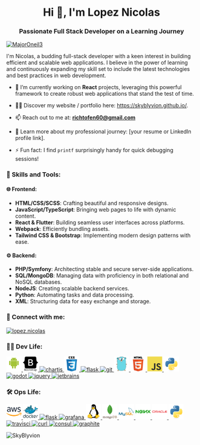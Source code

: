 <h1 align="center">Hi 👋, I'm Lopez Nicolas</h1>
<h3 align="center">Passionate Full Stack Developer on a Learning Journey</h3>

<p align="left"> <a href="https://twitter.com/MajorOneil3" target="blank"><img src="https://img.shields.io/twitter/follow/MajorOneil3?logo=twitter&style=for-the-badge" alt="MajorOneil3" /></a> </p>

I'm Nicolas, a budding full-stack developer with a keen interest in building efficient and scalable web applications. I believe in the power of learning and continuously expanding my skill set to include the latest technologies and best practices in web development.

- 🔭 I’m currently working on **React** projects, leveraging this powerful framework to create robust web applications that stand the test of time.

- 👨‍💻 Discover my website / portfolio here: https://skyblyvion.github.io/.

- 📫 Reach out to me at: **richtofen60@gmail.com**

- 📄 Learn more about my professional journey: [your resume or LinkedIn profile link].

- ⚡ Fun fact: I find `printf` surprisingly handy for quick debugging sessions!

### 💼 Skills and Tools:

#### 🌐 Frontend:
- **HTML/CSS/SCSS**: Crafting beautiful and responsive designs.
- **JavaScript/TypeScript**: Bringing web pages to life with dynamic content.
- **React & Flutter**: Building seamless user interfaces across platforms.
- **Webpack**: Efficiently bundling assets.
- **Tailwind CSS & Bootstrap**: Implementing modern design patterns with ease.

#### ⚙️ Backend:
- **PHP/Symfony**: Architecting stable and secure server-side applications.
- **SQL/MongoDB**: Managing data with proficiency in both relational and NoSQL databases.
- **NodeJS**: Creating scalable backend services.
- **Python**: Automating tasks and data processing.
- **XML**: Structuring data for easy exchange and storage.

### 🤝 Connect with me:
<p align="left">
<a href="https://linkedin.com/in/nicolas-lopez-910642194" target="blank"><img align="center" src="https://raw.githubusercontent.com/rahuldkjain/github-profile-readme-generator/master/src/images/icons/Social/linked-in-alt.svg" alt="lopez.nicolas" height="30" width="40" /></a>
</p>

### 👨‍💻 Dev Life:
<p align="left"> 
<a href="https://developer.android.com" target="_blank" rel="noreferrer"> <img src="https://raw.githubusercontent.com/devicons/devicon/master/icons/android/android-original-wordmark.svg" alt="android" width="40" height="40"/> </a>
<a href="https://getbootstrap.com" target="_blank" rel="noreferrer"> <img src="https://raw.githubusercontent.com/devicons/devicon/master/icons/bootstrap/bootstrap-plain-wordmark.svg" alt="bootstrap" width="40" height="40"/> </a>
<a href="https://www.chartjs.org" target="_blank" rel="noreferrer"> <img src="https://www.chartjs.org/media/logo-title.svg" alt="chartjs" width="40" height="40"/> </a> <a href="https://www.w3schools.com/css/" target="_blank" rel="noreferrer"> <img src="https://raw.githubusercontent.com/devicons/devicon/master/icons/css3/css3-original-wordmark.svg" alt="css3" width="40" height="40"/> </a>
<a href="https://flask.palletsprojects.com/" target="_blank" rel="noreferrer"> <img src="https://www.vectorlogo.zone/logos/pocoo_flask/pocoo_flask-icon.svg" alt="flask" width="40" height="40"/> </a>
<a href="https://git-scm.com/" target="_blank" rel="noreferrer"> <img src="https://www.vectorlogo.zone/logos/git-scm/git-scm-icon.svg" alt="git" width="40" height="40"/> </a> <a href="https://golang.org" target="_blank" rel="noreferrer"> <img src="https://raw.githubusercontent.com/devicons/devicon/master/icons/go/go-original.svg" alt="go" width="40" height="40"/> </a>
<a href="https://www.w3.org/html/" target="_blank" rel="noreferrer"> <img src="https://raw.githubusercontent.com/devicons/devicon/master/icons/html5/html5-original-wordmark.svg" alt="html5" width="40" height="40"/> </a>
<a href="https://developer.mozilla.org/en-US/docs/Web/JavaScript" target="_blank" rel="noreferrer"> <img src="https://raw.githubusercontent.com/devicons/devicon/master/icons/javascript/javascript-original.svg" alt="javascript" width="40" height="40"/> </a>
<a href="https://www.python.org" target="_blank" rel="noreferrer"> <img src="https://raw.githubusercontent.com/devicons/devicon/master/icons/python/python-original.svg" alt="python" width="40" height="40"/> </a> 
<a href="https://godotengine.org/" target="_blank" rel="noreferrer"> <img src="https://www.vectorlogo.zone/logos/godotengine/godotengine-icon.svg" alt="godot" width="40" height="40"/> </a>
<a href="https://jquery.com/" target="_blank" rel="noreferrer"> <img src="https://www.vectorlogo.zone/logos/jquery/jquery-icon.svg" alt="jquery" width="40" height="40"/> </a>
<a href="https://www.jetbrains.com/fr-fr/pycharm/" target="_blank" rel="noreferrer"> <img src="https://www.vectorlogo.zone/logos/jetbrains/jetbrains-icon.svg" alt="jetbrains" width="40" height="40"/> </a>
</p>


### 🛠 Ops Life:
<p align="left"> 
<a href="https://aws.amazon.com" target="_blank" rel="noreferrer"> <img src="https://raw.githubusercontent.com/devicons/devicon/master/icons/amazonwebservices/amazonwebservices-original-wordmark.svg" alt="aws" width="40" height="40"/> </a>
<a href="https://www.docker.com/" target="_blank" rel="noreferrer"> <img src="https://raw.githubusercontent.com/devicons/devicon/master/icons/docker/docker-original-wordmark.svg" alt="docker" width="40" height="40"/> </a>
<a href="https://flask.palletsprojects.com/" target="_blank" rel="noreferrer"> <img src="https://www.vectorlogo.zone/logos/pocoo_flask/pocoo_flask-icon.svg" alt="flask" width="40" height="40"/> </a>
<a href="https://grafana.com" target="_blank" rel="noreferrer"> <img src="https://www.vectorlogo.zone/logos/grafana/grafana-icon.svg" alt="grafana" width="40" height="40"/> </a>
<a href="https://www.linux.org/" target="_blank" rel="noreferrer"> <img src="https://raw.githubusercontent.com/devicons/devicon/master/icons/linux/linux-original.svg" alt="linux" width="40" height="40"/> </a> <a href="https://www.mongodb.com/" target="_blank" rel="noreferrer"> <img src="https://raw.githubusercontent.com/devicons/devicon/master/icons/mongodb/mongodb-original-wordmark.svg" alt="mongodb" width="40" height="40"/> </a>
<a href="https://www.mysql.com/" target="_blank" rel="noreferrer"> <img src="https://raw.githubusercontent.com/devicons/devicon/master/icons/mysql/mysql-original-wordmark.svg" alt="mysql" width="40" height="40"/> </a>
<a href="https://www.nginx.com" target="_blank" rel="noreferrer"> <img src="https://raw.githubusercontent.com/devicons/devicon/master/icons/nginx/nginx-original.svg" alt="nginx" width="40" height="40"/> </a>
<a href="https://www.oracle.com/" target="_blank" rel="noreferrer"> <img src="https://raw.githubusercontent.com/devicons/devicon/master/icons/oracle/oracle-original.svg" alt="oracle" width="40" height="40"/> </a>
<a href="https://www.python.org" target="_blank" rel="noreferrer"> <img src="https://raw.githubusercontent.com/devicons/devicon/master/icons/python/python-original.svg" alt="python" width="40" height="40"/> </a> 
<a href="https://travis-ci.org" target="_blank" rel="noreferrer"> <img src="https://www.vectorlogo.zone/logos/travis-ci/travis-ci-icon.svg" alt="travisci" width="40" height="40"/> </a>
<a href="https://curl.se/" target="_blank" rel="noreferrer"> <img src="https://www.vectorlogo.zone/logos/curl_haxx/curl_haxx-icon.svg" alt="curl" width="40" height="40"/> </a>
<a href="https://www.consul.io/" target="_blank" rel="noreferrer"> <img src="https://www.vectorlogo.zone/logos/consulio/consulio-icon.svg" alt="consul" width="40" height="40"/> </a>
<a href="https://graphiteapp.org/" target="_blank" rel="noreferrer"> <img src="https://www.vectorlogo.zone/logos/graphiteapp/graphiteapp-icon.svg" alt="graphite" width="40" height="40"/> </a>
</p>

<p><img align="left" src="https://github-readme-stats.vercel.app/api/top-langs?username=SkyBlyvion&show_icons=true&locale=fr&layout=compact" alt="SkyBlyvion" /></p></br>



